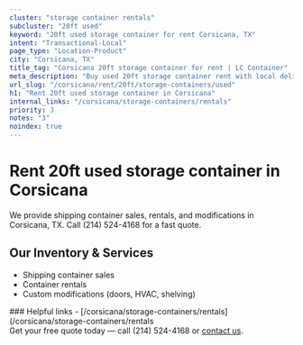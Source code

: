 ```yaml
---
cluster: "storage container rentals"
subcluster: "20ft used"
keyword: "20ft used storage container for rent Corsicana, TX"
intent: "Transactional-Local"
page_type: "Location-Product"
city: "Corsicana, TX"
title_tag: "Corsicana 20ft storage container for rent | LC Container"
meta_description: "Buy used 20ft storage container rent with local delivery in Corsicana, TX. LC Container — local Since 2003. Request a fast quote today."
url_slug: "/corsicana/rent/20ft/storage-containers/used"
h1: "Rent 20ft used storage container in Corsicana"
internal_links: "/corsicana/storage-containers/rentals"
priority: 3
notes: "3"
noindex: true
---
```


# Rent 20ft used storage container in Corsicana

We provide shipping container sales, rentals, and modifications in Corsicana, TX. Call (214) 524-4168 for a fast quote.

## Our Inventory & Services
- Shipping container sales
- Container rentals
- Custom modifications (doors, HVAC, shelving)

<div data-section="internal-links">
### Helpful links
- [/corsicana/storage-containers/rentals](/corsicana/storage-containers/rentals
</div>

<div data-section="cta">
Get your free quote today — call (214) 524-4168 or <a href="/contact">contact us</a>.
</div>

<script type="application/ld+json">{"@context":"https://schema.org","@type":"FAQPage","mainEntity":[{"@type":"Question","name":"How much does delivery cost in Corsicana, TX?","acceptedAnswer":{"@type":"Answer","text":"Delivery costs vary by distance and container size. Most deliveries in Corsicana, TX range from $150-$300. Call (214) 524-4168 for an exact quote based on your specific location."}},{"@type":"Question","name":"Do you offer financing or payment plans?","acceptedAnswer":{"@type":"Answer","text":"We accept major credit cards, checks, and can discuss commercial terms for bulk purchases. Call (214) 524-4168 to discuss options."}},{"@type":"Question","name":"Can you customize containers in Corsicana, TX?","acceptedAnswer":{"@type":"Answer","text":"Yes — we perform modifications like doors, HVAC, insulation, and shelving. Request a custom quote at (214) 524-4168 or via our contact form."}}]}</script>
